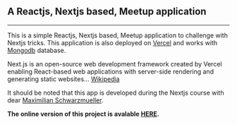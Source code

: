 ## A Reactjs, Nextjs based, Meetup application
---
This is a simple Reactjs, Nextjs based, Meetup application to challenge with Nextjs tricks.
This application is also deployed on [Vercel](https://vercel.com/) and works with [Mongodb](https://www.mongodb.com/) database.

Next.js is an open-source web development framework created by Vercel enabling React-based web applications with server-side rendering and generating static websites... [Wikipedia](https://en.wikipedia.org/wiki/Next.js)


It should be noted that this app is developed during the Nextjs course with dear [Maximilian Schwarzmueller](https://github.com/mschwarzmueller).

**The online version of this project is avalable [HERE](www.vercel.com).**